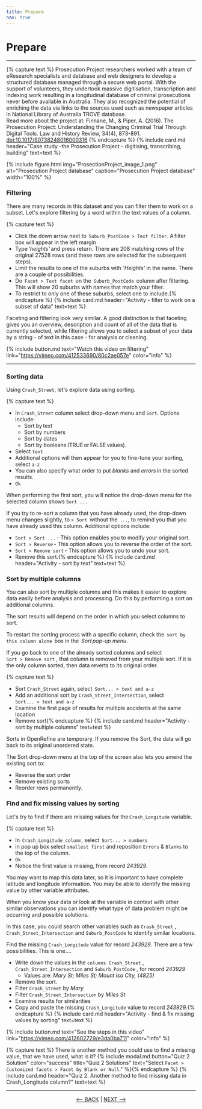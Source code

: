 ```yaml
---
title: Prepare
nav: true
---
```


# Prepare 

------

{% capture text %}
Prosecution Project researchers worked with a team of eResearch specialists and database and web designers to develop a structured database managed through a secure web portal. With the support of volunteers, they undertook massive digitisation, transcription and indexing work resulting in a longitudinal database of criminal prosecutions never before available in Australia. They also recognized the potential of enriching the data via links to the sources used such as newspaper articles in National Library of Australia TROVE database.  
Read more about the project at: 
Finnane, M., & Piper, A. (2016). The Prosecution Project: Understanding the Changing Criminal Trial Through Digital Tools. Law and History Review, 34(4), 873-891. [doi:10.1017/S0738248016000316](doi:10.1017/S0738248016000316)
{% endcapture %} {% include card.md header="Case study -the Prosecution Project - digitising, transcribing, building" text=text %}

{% include figure.html img="ProsectionProject_image_1.png" alt="Prosecution Project database" caption="Prosecution Project database" width="100%" %}
### Filtering

There are many records in this dataset and you can filter them to work on a subset. Let's explore filtering by a word within the text values of a column.

{% capture text %}
- Click the down arrow next to  `Suburb_PostCode > Text filter`.  A filter box will appear in the left margin
- Type *'heights'* and press return. There are 208 matching rows of the original 27528 rows (and these rows are selected for the subsequent steps).
- Limit the results to one of the suburbs with *'Heights'* in the name. There are a couple of possibilities.
- Do  `Facet > Text facet`  on the  `Suburb_PostCode`  column after filtering. This will show 20 suburbs with names that match your filter.
- To restrict to only one of these suburbs, select one to include.{% endcapture %} {% include card.md header="Activity - filter to work on a subset of data" text=text %}

Faceting and filtering look very similar. A good distinction is that faceting gives you an overview, description and count of all of the data that is currently selected, while filtering allows you to select a subset of your data by a string - of text in this case - for analysis or cleaning.

{% include button.md text="Watch this video on filtering" link="https://vimeo.com/412533690/80c2ae057e" color="info" %}

------

### Sorting data

Using `Crash_Street`, let's explore data using sorting.

{% capture text %}
- In  `Crash_Street`  column select drop-down menu and  `Sort`.   Options include:
  - Sort by text
  - Sort by numbers
  - Sort by dates
  - Sort by booleans (TRUE or FALSE values). 
- Select  `text`
- Additional options will then appear for you to fine-tune your sorting, select  `a-z`
- You can also specify what order to put *blanks* and *errors* in the sorted results.
-  `Ok`

When performing the first sort, you will notice the drop-down menu for the selected column shows  `Sort ...` 

If you try to re-sort a column that you have already used, the drop-down menu changes slightly, to  `> Sort`  without the  `...`, to remind you that you have already used this column. Additional options include:

  - `Sort > Sort ...` - This option enables you to modify your original sort.
  - `Sort > Reverse` - This option allows you to reverse the order of the sort.
  - `Sort > Remove sort` - This option allows you to undo your sort.
- Remove this sort.{% endcapture %} {% include card.md header="Activity - sort by text" text=text %}

### Sort by multiple columns

You can also sort by multiple columns and this makes it easier to explore data easily before analysis and processing. Do this by performing a sort on additional columns.

The sort results will depend on the order in which you select columns to sort.

To restart the sorting process with a specific column, check the  `sort by this column alone`  box in the  *Sort pop-up menu*.

If you go back to one of the already sorted columns and select `Sort > Remove sort` , that column is removed from your multiple sort. If it is the only column sorted, then data reverts to its original order.

{% capture text %}
- Sort  `Crash_Street` again, select  `Sort... > text and a-z`
- Add an additional sort by  `Crash_Street_Intersection`, select  `Sort... > text and a-z`
- Examine the first page of results for multiple accidents at the same location
- Remove sort{% endcapture %} {% include card.md header="Activity - sort by multiple columns" text=text %}

Sorts in OpenRefine are temporary. If you remove the Sort, the data will go back to its original unordered state.

The Sort drop-down menu at the top of the screen also lets you amend the existing sort to:
- Reverse the sort order
- Remove existing sorts
- Reorder rows permanently.

### Find and fix missing values by sorting

Let's try to find if there are missing values for the `Crash_Longitude` variable.

{% capture text %}
- In  `Crash_Longitude column`, select  `Sort... > numbers` 
- in pop up box select  `smallest first` and reposition  `Errors` &  `Blanks` to the top of the column.
- `Ok`
- Notice the first value is missing, from record *243929*.

You may want to map this data later, so it is important to have complete latitude and longitude information.  You may be able to identify the missing value by other variable attributes.  

When you know your data or look at the variable in context with other similar observations you can identify what type of data problem might be occurring and possible solutions.  

In this case, you could search other variables such as  `Crash_Street` ,  `Crash_Street_Intersection`  and  `Suburb_PostCode` to identify similar locations.

Find the missing `Crash_Longitude` value for record *243929*. There are a few possibilities.  This is one....

- Write down the values in the  `columns Crash_Street` ,  `Crash_Street_Intersection`  and  `Suburb_PostCode` , for record *243929*
  - Values are: *Mary St; Miles St; Mount Isa City, (4825)*
- Remove the sort.
- Filter  `Crash_Street`  by *Mary*
- Filter  `Crash_Street_Intersection`  by *Miles St*
- Examine results for similarities
- Copy and paste the missing `Crash_Longitude`  value to record *243929*.{% endcapture %} {% include card.md header="Activity - find & fix missing values by sorting" text=text %}


{% include button.md text="See the steps in this video" link="https://vimeo.com/412602729/e3da0ba711" color="info" %}

<p>
</p>

{% capture text %}
There is another method you could use to find a missing value, that we have used, what is it?
{% include modal.md button="Quiz 2 Solution" color="success" title="Quiz 2 Solutions" text="Select  `Facet > Customized facets > Facet by Blank or Null`." %}{% endcapture %} {% include card.md header="Quiz 2. Another method to find missing data in Crash_Longitude column?" text=text %}

-----

<p align="center">
  <a href="https://griffithunilibrary.github.io/intro-text-mining-analysis/content/4-build.html"><-- BACK</a> |
  <a href="https://griffithunilibrary.github.io/intro-text-mining-analysis/content/6-analyse.html">NEXT --></a>
</p>

